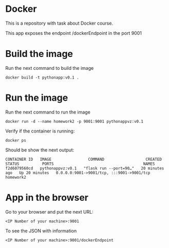 # Docker
This is a repository with task about Docker course.

This app exposes the endpoint /dockerEndpoint in the port 9001

# Build the image
Run the next command to build the image

```
docker build -t pythonapp:v0.1 .
```

# Run the image
Run the next command to run the image
```
docker run -d --name homework2 -p 9001:9001 pythonappvz:v0.1
```
Verify if the container is running:
```
docker ps
```
Should be show the next output:
```
CONTAINER ID   IMAGE                COMMAND                  CREATED          STATUS          PORTS                                       NAMES
f2d6079560cd   pythonappvz:v0.1   "flask run --port=90…"   20 minutes ago   Up 20 minutes   0.0.0.0:9001->9001/tcp, :::9001->9001/tcp   homework2
```

# App in the browser
Go to your browser and put the next URL:
```
<IP Number of your machine>:9001
```
To see the JSON with information
```
<IP Number of your machine>:9001/dockerEndpoint
```
